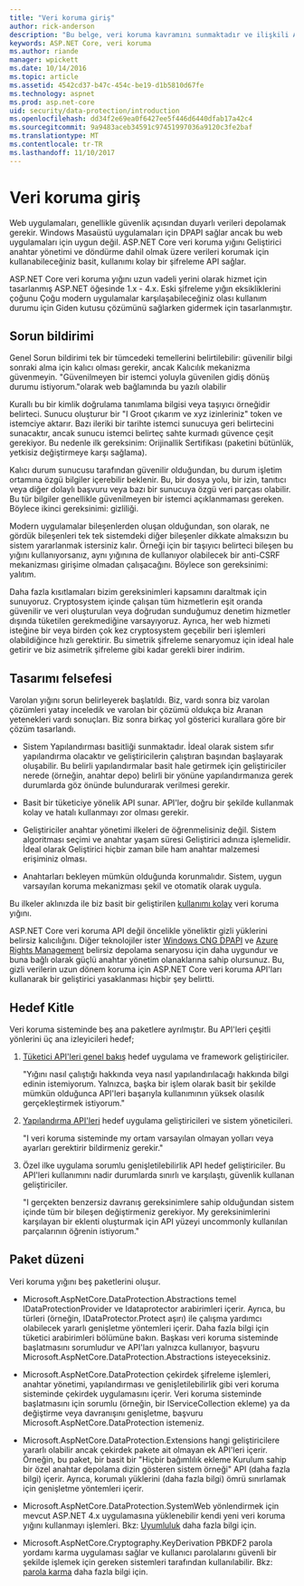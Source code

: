 ```yaml
---
title: "Veri koruma giriş"
author: rick-anderson
description: "Bu belge, veri koruma kavramını sunmaktadır ve ilişkili ASP.NET Core API tasarım ilkeleri özetlenmektedir."
keywords: ASP.NET Core, veri koruma
ms.author: riande
manager: wpickett
ms.date: 10/14/2016
ms.topic: article
ms.assetid: 4542cd37-b47c-454c-be19-d1b5810d67fe
ms.technology: aspnet
ms.prod: asp.net-core
uid: security/data-protection/introduction
ms.openlocfilehash: dd34f2e69ea0f6427ee5f446d6440dfab17a42c4
ms.sourcegitcommit: 9a9483aceb34591c97451997036a9120c3fe2baf
ms.translationtype: MT
ms.contentlocale: tr-TR
ms.lasthandoff: 11/10/2017
---
```

# <a name="introduction-to-data-protection"></a>Veri koruma giriş

Web uygulamaları, genellikle güvenlik açısından duyarlı verileri depolamak gerekir. Windows Masaüstü uygulamaları için DPAPI sağlar ancak bu web uygulamaları için uygun değil. ASP.NET Core veri koruma yığını Geliştirici anahtar yönetimi ve döndürme dahil olmak üzere verileri korumak için kullanabileceğiniz basit, kullanımı kolay bir şifreleme API sağlar.

ASP.NET Core veri koruma yığını uzun vadeli yerini olarak hizmet için tasarlanmış <machineKey> ASP.NET öğesinde 1.x - 4.x. Eski şifreleme yığın eksikliklerini çoğunu Çoğu modern uygulamalar karşılaşabileceğiniz olası kullanım durumu için Giden kutusu çözümünü sağlarken gidermek için tasarlanmıştır.

## <a name="problem-statement"></a>Sorun bildirimi

Genel Sorun bildirimi tek bir tümcedeki temellerini belirtilebilir: güvenilir bilgi sonraki alma için kalıcı olması gerekir, ancak Kalıcılık mekanizma güvenmeyin. "Güvenilmeyen bir istemci yoluyla güvenilen gidiş dönüş durumu istiyorum."olarak web bağlamında bu yazılı olabilir

Kurallı bu bir kimlik doğrulama tanımlama bilgisi veya taşıyıcı örneğidir belirteci. Sunucu oluşturur bir "I Groot çıkarım ve xyz izinleriniz" token ve istemciye aktarır. Bazı ileriki bir tarihte istemci sunucuya geri belirtecini sunacaktır, ancak sunucu istemci belirteç sahte kurmadı güvence çeşit gerekiyor. Bu nedenle ilk gereksinim: Orijinallik Sertifikası (paketini bütünlük, yetkisiz değiştirmeye karşı sağlama).

Kalıcı durum sunucusu tarafından güvenilir olduğundan, bu durum işletim ortamına özgü bilgiler içerebilir beklenir. Bu, bir dosya yolu, bir izin, tanıtıcı veya diğer dolaylı başvuru veya bazı bir sunucuya özgü veri parçası olabilir. Bu tür bilgiler genellikle güvenilmeyen bir istemci açıklanmaması gereken. Böylece ikinci gereksinimi: gizliliği.

Modern uygulamalar bileşenlerden oluşan olduğundan, son olarak, ne gördük bileşenleri tek tek sistemdeki diğer bileşenler dikkate almaksızın bu sistem yararlanmak istersiniz kalır. Örneği için bir taşıyıcı belirteci bileşen bu yığını kullanıyorsanız, aynı yığınına de kullanıyor olabilecek bir anti-CSRF mekanizması girişime olmadan çalışacağını. Böylece son gereksinimi: yalıtım.

Daha fazla kısıtlamaları bizim gereksinimleri kapsamını daraltmak için sunuyoruz. Cryptosystem içinde çalışan tüm hizmetlerin eşit oranda güvenilir ve veri oluşturulan veya doğrudan sunduğumuz denetim hizmetler dışında tüketilen gerekmediğine varsayıyoruz. Ayrıca, her web hizmeti isteğine bir veya birden çok kez cryptosystem geçebilir beri işlemleri olabildiğince hızlı gerektirir. Bu simetrik şifreleme senaryomuz için ideal hale getirir ve biz asimetrik şifreleme gibi kadar gerekli birer indirim.

## <a name="design-philosophy"></a>Tasarımı felsefesi

Varolan yığını sorun belirleyerek başlatıldı. Biz, vardı sonra biz varolan çözümleri yatay inceledik ve varolan bir çözümü oldukça biz Aranan yetenekleri vardı sonuçları. Biz sonra birkaç yol gösterici kurallara göre bir çözüm tasarlandı.

* Sistem Yapılandırması basitliği sunmaktadır. İdeal olarak sistem sıfır yapılandırma olacaktır ve geliştiricilerin çalıştıran başından başlayarak oluşabilir. Bu belirli yapılandırmalar basit hale getirmek için geliştiriciler nerede (örneğin, anahtar depo) belirli bir yönüne yapılandırmanıza gerek durumlarda göz önünde bulundurarak verilmesi gerekir.

* Basit bir tüketiciye yönelik API sunar. API'ler, doğru bir şekilde kullanmak kolay ve hatalı kullanmayı zor olması gerekir.

* Geliştiriciler anahtar yönetimi ilkeleri de öğrenmelisiniz değil. Sistem algoritması seçimi ve anahtar yaşam süresi Geliştirici adınıza işlemelidir. İdeal olarak Geliştirici hiçbir zaman bile ham anahtar malzemesi erişiminiz olması.

* Anahtarları bekleyen mümkün olduğunda korunmalıdır. Sistem, uygun varsayılan koruma mekanizması şekil ve otomatik olarak uygula.

Bu ilkeler aklınızda ile biz basit bir geliştirilen [kullanımı kolay](using-data-protection.md) veri koruma yığını.

ASP.NET Core veri koruma API değil öncelikle yöneliktir gizli yüklerini belirsiz kalıcılığını. Diğer teknolojiler ister [Windows CNG DPAPI](https://msdn.microsoft.com/library/windows/desktop/hh706794%28v=vs.85%29.aspx) ve [Azure Rights Management](https://docs.microsoft.com/rights-management/) belirsiz depolama senaryosu için daha uygundur ve buna bağlı olarak güçlü anahtar yönetim olanaklarına sahip olursunuz. Bu, gizli verilerin uzun dönem koruma için ASP.NET Core veri koruma API'ları kullanarak bir geliştirici yasaklanması hiçbir şey belirtti.

## <a name="audience"></a>Hedef Kitle

Veri koruma sisteminde beş ana paketlere ayrılmıştır. Bu API'leri çeşitli yönlerini üç ana izleyicileri hedef;

1. [Tüketici API'leri genel bakış](consumer-apis/overview.md) hedef uygulama ve framework geliştiriciler.

   "Yığını nasıl çalıştığı hakkında veya nasıl yapılandırılacağı hakkında bilgi edinin istemiyorum. Yalnızca, başka bir işlem olarak basit bir şekilde mümkün olduğunca API'leri başarıyla kullanımının yüksek olasılık gerçekleştirmek istiyorum."

2. [Yapılandırma API'leri](configuration/overview.md) hedef uygulama geliştiricileri ve sistem yöneticileri.

   "I veri koruma sisteminde my ortam varsayılan olmayan yolları veya ayarları gerektirir bildirmeniz gerekir."

3. Özel ilke uygulama sorumlu genişletilebilirlik API hedef geliştiriciler. Bu API'leri kullanımını nadir durumlarda sınırlı ve karşılaştı, güvenlik kullanan geliştiriciler.

   "I gerçekten benzersiz davranış gereksinimlere sahip olduğundan sistem içinde tüm bir bileşen değiştirmeniz gerekiyor. My gereksinimlerini karşılayan bir eklenti oluşturmak için API yüzeyi uncommonly kullanılan parçalarının öğrenin istiyorum."

## <a name="package-layout"></a>Paket düzeni

Veri koruma yığını beş paketlerini oluşur.

* Microsoft.AspNetCore.DataProtection.Abstractions temel IDataProtectionProvider ve Idataprotector arabirimleri içerir. Ayrıca, bu türleri (örneğin, IDataProtector.Protect aşırı) ile çalışma yardımcı olabilecek yararlı genişletme yöntemleri içerir. Daha fazla bilgi için tüketici arabirimleri bölümüne bakın. Başkası veri koruma sisteminde başlatmasını sorumludur ve API'ları yalnızca kullanıyor, başvuru Microsoft.AspNetCore.DataProtection.Abstractions isteyeceksiniz.

* Microsoft.AspNetCore.DataProtection çekirdek şifreleme işlemleri, anahtar yönetimi, yapılandırması ve genişletilebilirlik gibi veri koruma sisteminde çekirdek uygulamasını içerir. Veri koruma sisteminde başlatmasını için sorumlu (örneğin, bir IServiceCollection ekleme) ya da değiştirme veya davranışını genişletme, başvuru Microsoft.AspNetCore.DataProtection istemeniz.

* Microsoft.AspNetCore.DataProtection.Extensions hangi geliştiricilere yararlı olabilir ancak çekirdek pakete ait olmayan ek API'leri içerir. Örneğin, bu paket, bir basit bir "Hiçbir bağımlılık ekleme Kurulum sahip bir özel anahtar depolama dizin gösteren sistem örneği" API (daha fazla bilgi) içerir. Ayrıca, korumalı yüklerini (daha fazla bilgi) ömrü sınırlamak için genişletme yöntemleri içerir.

* Microsoft.AspNetCore.DataProtection.SystemWeb yönlendirmek için mevcut ASP.NET 4.x uygulamasına yüklenebilir kendi <machineKey> yeni veri koruma yığını kullanmayı işlemleri. Bkz: [Uyumluluk](compatibility/replacing-machinekey.md#compatibility-replacing-machinekey) daha fazla bilgi için.

* Microsoft.AspNetCore.Cryptography.KeyDerivation PBKDF2 parola yordamı karma uygulaması sağlar ve kullanıcı parolalarını güvenli bir şekilde işlemek için gereken sistemleri tarafından kullanılabilir. Bkz: [parola karma](consumer-apis/password-hashing.md) daha fazla bilgi için.
